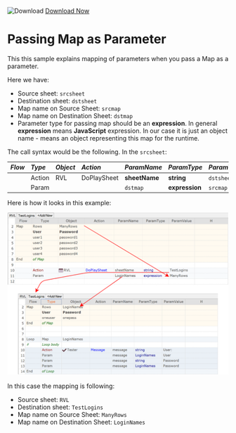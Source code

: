 ![Download](https://github.githubassets.com/images/icons/emoji/unicode/23ec.png?v8) [Download Now](https://inflectra.github.io/DownGit/#/home?url=https://github.com/Inflectra/rapise-samples/tree/master/PassingMapAsParameter)

# Passing Map as Parameter

This this sample explains mapping of parameters when you pass a Map as a parameter.

Here we have:

* Source sheet: `srcsheet`
* Destination sheet: `dstsheet`
* Map name on Source Sheet: `srcmap`
* Map name on Destination Sheet: `dstmap`
* Parameter type for passing map should be an **expression**. In general **expression** means **JavaScript** expression. In our case it is just an object name - means an object representing this map for the runtime.

The call syntax would be the following. In the `srcsheet`:

*Flow* | *Type* |*Object*    |*Action*    | *ParamName* |*ParamType* |*ParamValue*
:--   |:--      |:--         |:--         |:--          |:--          |:--
   &nbsp;   | Action  | RVL       | DoPlaySheet | **sheetName** | **string** | `dstsheet`
   &nbsp;   | Param  |            |            |  `dstmap` | **expression** | `srcmap`

Here is how it looks in this example:

![Mapping](img/ParamMapping.png)

In this case the mapping is following:

* Source sheet: `RVL`
* Destination sheet: `TestLogins`
* Map name on Source Sheet: `ManyRows`
* Map name on Destination Sheet: `LoginNames`



